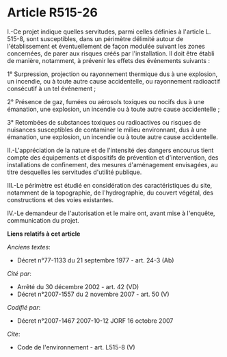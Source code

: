 # Article R515-26

I.-Ce projet indique quelles servitudes, parmi celles définies à l'article L. 515-8, sont susceptibles, dans un périmètre
délimité autour de l'établissement et éventuellement de façon modulée suivant les zones concernées, de parer aux risques
créés par l'installation. Il doit être établi de manière, notamment, à prévenir les effets des événements suivants : 

1° Surpression, projection ou rayonnement thermique dus à une explosion, un incendie, ou à toute autre cause accidentelle, ou
rayonnement radioactif consécutif à un tel événement ; 

2° Présence de gaz, fumées ou aérosols toxiques ou nocifs dus à une émanation, une explosion, un incendie ou à toute autre
cause accidentelle ; 

3° Retombées de substances toxiques ou radioactives ou risques de nuisances susceptibles de contaminer le milieu environnant,
dus à une émanation, une explosion, un incendie ou à toute autre cause accidentelle. 

II.-L'appréciation de la nature et de l'intensité des dangers encourus tient compte des équipements et dispositifs de
prévention et d'intervention, des installations de confinement, des mesures d'aménagement envisagées, au titre desquelles les
servitudes d'utilité publique. 

III.-Le périmètre est étudié en considération des caractéristiques du site, notamment de la topographie, de l'hydrographie,
du couvert végétal, des constructions et des voies existantes. 

IV.-Le demandeur de l'autorisation et le maire ont, avant mise à l'enquête, communication du projet.

**Liens relatifs à cet article**

_Anciens textes_:

  - Décret n°77-1133 du 21 septembre 1977 - art. 24-3 (Ab)

_Cité par_:

  - Arrêté du 30 décembre 2002 - art. 42 (VD)
  - Décret n°2007-1557 du 2 novembre 2007 - art. 50 (V)

_Codifié par_:

  - Décret n°2007-1467 2007-10-12 JORF 16 octobre 2007

_Cite_:

  - Code de l'environnement - art. L515-8 (V)
